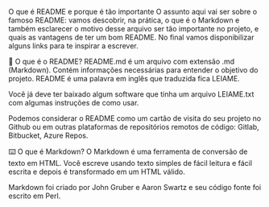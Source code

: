 O que é README e porque é tão importante
O assunto aqui vai ser sobre o famoso README: vamos descobrir, na prática, o que é o Markdown e também esclarecer o motivo desse arquivo ser tão importante no projeto, e quais as vantagens de ter um bom README. No final vamos disponibilizar alguns links para te inspirar a escrever.

📝 O que é o README?
README.md é um arquivo com extensão .md (Markdown). Contém informações necessárias para entender o objetivo do projeto. README é uma palavra em inglês que traduzida fica LEIAME.

Você já deve ter baixado algum software que tinha um arquivo LEIAME.txt com algumas instruções de como usar.

Podemos considerar o README como um cartão de visita do seu projeto no Github ou em outras plataformas de repositórios remotos de código: Gitlab, Bitbucket, Azure Repos.

⌨️ O que é Markdown?
O Markdown é uma ferramenta de conversão de texto em HTML. Você escreve usando texto simples de fácil leitura e fácil escrita e depois é transformado em um HTML válido.

Markdown foi criado por John Gruber e Aaron Swartz e seu código fonte foi escrito em Perl.